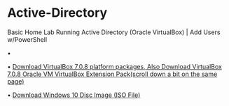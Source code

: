 # Active-Directory
Basic Home Lab Running Active Directory (Oracle VirtualBox) | Add Users w/PowerShell

• <a href="[url](https://www.microsoft.com/en-us/evalcenter/download-windows-server-2019)https://www.microsoft.com/en-us/evalcenter/download-windows-server-2019"> </a>

• <a href="https://www.virtualbox.org/wiki/Downloads">Download VirtualBox 7.0.8 platform packages, Also Download VirtualBox 7.0.8 Oracle VM VirtualBox Extension Pack(scroll down a bit on the same page)</a>

• <a href="https://www.microsoft.com/en-us/software-download/windows10ISO">Download Windows 10 Disc Image (ISO File)</a>
